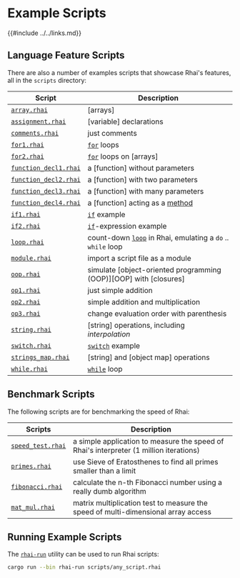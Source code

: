 Example Scripts
==============

{{#include ../../links.md}}

Language Feature Scripts
-----------------------

There are also a number of examples scripts that showcase Rhai's features, all in the `scripts` directory:

| Script                                                            | Description                                                                                 |
| ----------------------------------------------------------------- | ------------------------------------------------------------------------------------------- |
| [`array.rhai`]({{repoHome}}/scripts/array.rhai)                   | [arrays]                                                                                    |
| [`assignment.rhai`]({{repoHome}}/scripts/assignment.rhai)         | [variable] declarations                                                                     |
| [`comments.rhai`]({{repoHome}}/scripts/comments.rhai)             | just comments                                                                               |
| [`for1.rhai`]({{repoHome}}/scripts/for1.rhai)                     | [`for`]({{rootUrl}}/language/for.md) loops                                                  |
| [`for2.rhai`]({{repoHome}}/scripts/for2.rhai)                     | [`for`]({{rootUrl}}/language/for.md) loops on [arrays]                                      |
| [`function_decl1.rhai`]({{repoHome}}/scripts/function_decl1.rhai) | a [function] without parameters                                                             |
| [`function_decl2.rhai`]({{repoHome}}/scripts/function_decl2.rhai) | a [function] with two parameters                                                            |
| [`function_decl3.rhai`]({{repoHome}}/scripts/function_decl3.rhai) | a [function] with many parameters                                                           |
| [`function_decl4.rhai`]({{repoHome}}/scripts/function_decl4.rhai) | a [function] acting as a [method]({{rootUrl}}/language/fn-method.md)                        |
| [`if1.rhai`]({{repoHome}}/scripts/if1.rhai)                       | [`if`]({{rootUrl}}/language/if.md) example                                                  |
| [`if2.rhai`]({{repoHome}}/scripts/if2.rhai)                       | [`if`]({{rootUrl}}/language/if.md)-expression example                                       |
| [`loop.rhai`]({{repoHome}}/scripts/loop.rhai)                     | count-down [`loop`]({{rootUrl}}/language/loop.md) in Rhai, emulating a `do` .. `while` loop |
| [`module.rhai`]({{repoHome}}/scripts/module.rhai)                 | import a script file as a module                                                            |
| [`oop.rhai`]({{repoHome}}/scripts/oop.rhai)                       | simulate [object-oriented programming (OOP)][OOP] with [closures]                           |
| [`op1.rhai`]({{repoHome}}/scripts/op1.rhai)                       | just simple addition                                                                        |
| [`op2.rhai`]({{repoHome}}/scripts/op2.rhai)                       | simple addition and multiplication                                                          |
| [`op3.rhai`]({{repoHome}}/scripts/op3.rhai)                       | change evaluation order with parenthesis                                                    |
| [`string.rhai`]({{repoHome}}/scripts/string.rhai)                 | [string] operations, including _interpolation_                                              |
| [`switch.rhai`]({{repoHome}}/scripts/switch.rhai)                 | [`switch`]({{rootUrl}}/language/switch.md) example                                          |
| [`strings_map.rhai`]({{repoHome}}/scripts/strings_map.rhai)       | [string] and [object map] operations                                                        |
| [`while.rhai`]({{repoHome}}/scripts/while.rhai)                   | [`while`]({{rootUrl}}/language/while.md) loop                                               |


Benchmark Scripts
----------------

The following scripts are for benchmarking the speed of Rhai:

| Scripts                                                   | Description                                                                            |
| --------------------------------------------------------- | -------------------------------------------------------------------------------------- |
| [`speed_test.rhai`]({{repoHome}}/scripts/speed_test.rhai) | a simple application to measure the speed of Rhai's interpreter (1 million iterations) |
| [`primes.rhai`]({{repoHome}}/scripts/primes.rhai)         | use Sieve of Eratosthenes to find all primes smaller than a limit                      |
| [`fibonacci.rhai`]({{repoHome}}/scripts/fibonacci.rhai)   | calculate the n-th Fibonacci number using a really dumb algorithm                      |
| [`mat_mul.rhai`]({{repoHome}}/scripts/mat_mul.rhai)       | matrix multiplication test to measure the speed of multi-dimensional array access      |


Running Example Scripts
----------------------

The [`rhai-run`](../bin.md) utility can be used to run Rhai scripts:

```sh
cargo run --bin rhai-run scripts/any_script.rhai
```
